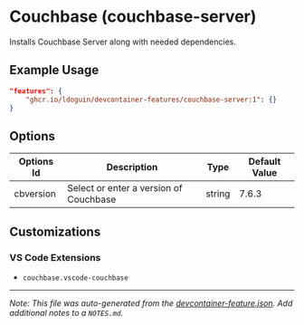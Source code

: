 
# Couchbase (couchbase-server)

Installs Couchbase Server along with needed dependencies.

## Example Usage

```json
"features": {
    "ghcr.io/ldoguin/devcontainer-features/couchbase-server:1": {}
}
```

## Options

| Options Id | Description | Type | Default Value |
|-----|-----|-----|-----|
| cbversion | Select or enter a version of Couchbase | string | 7.6.3 |

## Customizations

### VS Code Extensions

- `couchbase.vscode-couchbase`



---

_Note: This file was auto-generated from the [devcontainer-feature.json](https://github.com/ldoguin/devcontainer-features/blob/main/src/couchbase-server/devcontainer-feature.json).  Add additional notes to a `NOTES.md`._
